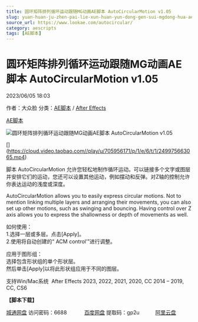```yaml
---
title: 圆环矩阵排列循环运动跟随MG动画AE脚本 AutoCircularMotion v1.05
slug: yuan-huan-ju-zhen-pai-lie-xun-huan-yun-dong-gen-sui-mgdong-hua-aejiao-ben-autocircularmotion-v1-05
source_url: https://www.lookae.com/autocircular/
category: aescripts
tags: [AE脚本]
---
```

# 圆环矩阵排列循环运动跟随MG动画AE脚本 AutoCircularMotion v1.05

2023/06/05 18:03

作者：大众脸
分类：[AE脚本](https://www.lookae.com/after-effects/aescripts/) / [After Effects](https://www.lookae.com/after-effects/)

[AE脚本](https://www.lookae.com/tag/ae%e8%84%9a%e6%9c%ac/)

![圆环矩阵排列循环运动跟随MG动画AE脚本 AutoCircularMotion v1.05](https://www.lookae.com/wp-content/uploads/2020/01/AutoCircularMotion.jpg "圆环矩阵排列循环运动跟随MG动画AE脚本 AutoCircularMotion v1.05-LookAE.com")

[﻿[﻿]("https://cloud.video.taobao.com//play/u/705956171/p/1/e/6/t/1/249975663065.mp4)](https://cloud.video.taobao.com//play/u/705956171/p/1/e/6/t/1/249975663065.mp4)

脚本 AutoCircularMotion 允许您轻松地制作循环运动。可以链接多个文字或图层并安排它们的运动，您还可以设置其他运动，例如摆动和反弹。对Z轴的控制允许你表达运动的浅度或深度。

AutoCircularMotion allows you to easily express circular motions. Not to mention linking multiple layers and arranging their movements, you can also set up other motions, such as swinging and bouncing. Having control over Z axis allows you to express the shallowness or depth of movements as well.

如何使用：  
1.选择一层或多层。点击[Apply]。  
2.使用将自动创建的“ ACM control’”进行调整。

应用于图形组：  
选择包含形状组的单个形状层。  
然后单击[Apply]以将此形状组应用于不同的图层。

支持Win/Mac系统  After Effects 2023, 2022, 2021, 2020, CC 2014 – 2019, CC, CS6

**【脚本下载】**

[城通网盘](https://url70.ctfile.com/f/2827370-865119690-22ed69?p=4431) 访问密码：6688            [百度网盘](https://pan.baidu.com/s/14EMrFcVie7N9S67TcMiZ-w?pwd=gp2u) 提取码：gp2u           [阿里云盘](https://www.aliyundrive.com/s/9oqUa4m7MDg)
